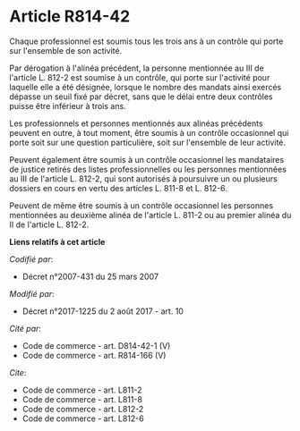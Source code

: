# Article R814-42

Chaque professionnel est soumis tous les trois ans à un contrôle qui porte sur l'ensemble de son activité. 

Par dérogation à l'alinéa précédent, la personne mentionnée au III de l'article L. 812-2 est soumise à un contrôle, qui porte
sur l'activité pour laquelle elle a été désignée, lorsque le nombre des mandats ainsi exercés dépasse un seuil fixé par
décret, sans que le délai entre deux contrôles puisse être inférieur à trois ans. 

Les professionnels et personnes mentionnés aux alinéas précédents peuvent en outre, à tout moment, être soumis à un contrôle
occasionnel qui porte soit sur une question particulière, soit sur l'ensemble de leur activité. 

Peuvent également être soumis à un contrôle occasionnel les mandataires de justice retirés des listes professionnelles ou les
personnes mentionnées au III de l'article L. 812-2, qui sont autorisés à poursuivre un ou plusieurs dossiers en cours en
vertu des articles L. 811-8 et L. 812-6. 

Peuvent de même être soumis à un contrôle occasionnel les personnes mentionnées au deuxième alinéa de l'article L. 811-2 ou
au premier alinéa du II de l'article L. 812-2.

**Liens relatifs à cet article**

_Codifié par_:

  - Décret n°2007-431 du 25 mars 2007

_Modifié par_:

  - Décret n°2017-1225 du 2 août 2017 - art. 10

_Cité par_:

  - Code de commerce - art. D814-42-1 (V)
  - Code de commerce - art. R814-166 (V)

_Cite_:

  - Code de commerce - art. L811-2
  - Code de commerce - art. L811-8
  - Code de commerce - art. L812-2
  - Code de commerce - art. L812-6
